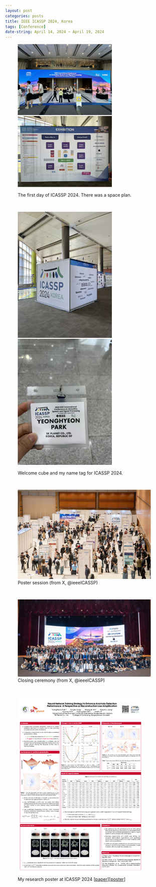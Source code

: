 ```yaml
---
layout: post
categories: posts
title: IEEE ICASSP 2024, Korea
tags: [Conference]
date-string: April 14, 2024 ~ April 19, 2024
---
```


<figure>
	<p>
		<img src="/images/2024_ICASSP/day1_0414_hall.jpeg" width="300">
		<img src="/images/2024_ICASSP/day1_0414_space.jpeg" width="300">
	</p>
	<figcaption>The first day of ICASSP 2024. There was a space plan.</figcaption>
</figure>
<br>

<figure>
	<p>
		<img src="/images/2024_ICASSP/day1_0414_cube.jpeg" width="300">
		<img src="/images/2024_ICASSP/day1_0414_nametag.jpeg" width="300">
	</p>
	<figcaption>Welcome cube and my name tag for ICASSP 2024.</figcaption>
</figure>
<br>

<figure>
	<img src="/images/2024_ICASSP/poster.jpeg" width="500">
	<figcaption>Poster session (from X, @ieeeICASSP)</figcaption>
</figure>
<br>

<figure>
	<img src="/images/2024_ICASSP/day6_0419_closing.jpeg" width="500">
	<figcaption>Closing ceremony (from X, @ieeeICASSP)</figcaption>
</figure>
<br>

<figure>
	<a href="https://ieeexplore.ieee.org/document/10446942"><img src="/images/2024_ICASSP/ICASSP24_Poster.png" width="400"></a><br>
	<figcaption>My research poster at ICASSP 2024 [<a href="https://ieeexplore.ieee.org/document/10446942">paper</a>][<a href="https://sigport.org/documents/neural-network-training-strategy-enhance-anomaly-detection-performance-perspective">poster</a>]</figcaption>
</figure>
<br>